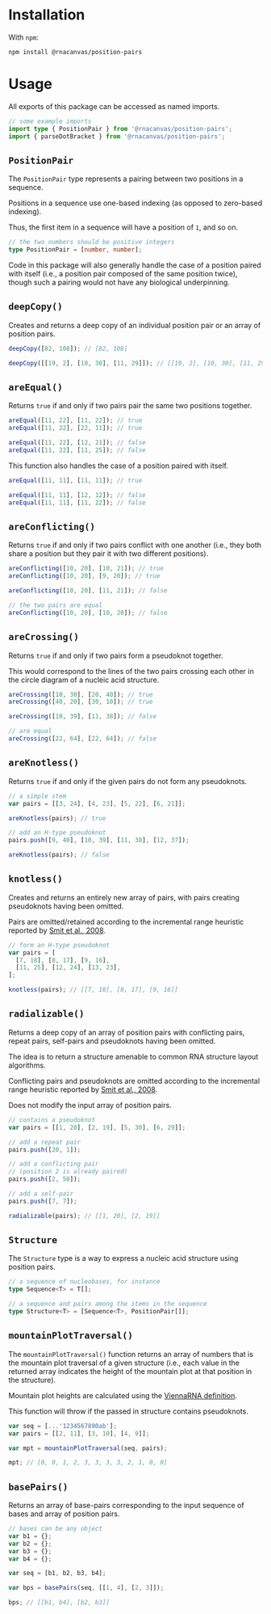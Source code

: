 # Installation

With `npm`:

```
npm install @rnacanvas/position-pairs
```

# Usage

All exports of this package
can be accessed as named imports.

```typescript
// some example imports
import type { PositionPair } from '@rnacanvas/position-pairs';
import { parseDotBracket } from '@rnacanvas/position-pairs';
```

## `PositionPair`

The `PositionPair` type
represents a pairing
between two positions in a sequence.

Positions in a sequence
use one-based indexing
(as opposed to zero-based indexing).

Thus, the first item in a sequence
will have a position of `1`,
and so on.

```typescript
// the two numbers should be positive integers
type PositionPair = [number, number];
```

Code in this package
will also generally handle the case
of a position paired with itself
(i.e., a position pair
composed of the same position twice),
though such a pairing would not have any biological underpinning.

## `deepCopy()`

Creates and returns a deep copy
of an individual position pair
or an array of position pairs.

```javascript
deepCopy([82, 108]); // [82, 108]

deepCopy([[19, 2], [10, 30], [11, 29]]); // [[19, 2], [10, 30], [11, 29]]
```

## `areEqual()`

Returns `true` if and only if
two pairs pair the same two positions together.

```javascript
areEqual([11, 22], [11, 22]); // true
areEqual([11, 22], [22, 11]); // true

areEqual([11, 22], [12, 21]); // false
areEqual([11, 22], [11, 25]); // false
```

This function also handles the case
of a position paired with itself.

```javascript
areEqual([11, 11], [11, 11]); // true

areEqual([11, 11], [12, 12]); // false
areEqual([11, 11], [11, 22]); // false
```

## `areConflicting()`

Returns `true` if and only if
two pairs conflict with one another
(i.e., they both share a position
but they pair it with two different positions).

```javascript
areConflicting([10, 20], [10, 21]); // true
areConflicting([10, 20], [9, 20]); // true

areConflicting([10, 20], [11, 21]); // false

// the two pairs are equal
areConflicting([10, 20], [10, 20]); // false
```

## `areCrossing()`

Returns `true` if and only if
two pairs form a pseudoknot together.

This would correspond to the lines of the two pairs crossing each other
in the circle diagram of a nucleic acid structure.

```javascript
areCrossing([10, 30], [20, 40]); // true
areCrossing([40, 20], [30, 10]); // true

areCrossing([10, 39], [11, 38]); // false

// are equal
areCrossing([22, 64], [22, 64]); // false
```

## `areKnotless()`

Returns `true` if and only if
the given pairs do not form any pseudoknots.

```javascript
// a simple stem
var pairs = [[3, 24], [4, 23], [5, 22], [6, 21]];

areKnotless(pairs); // true

// add an H-type pseudoknot
pairs.push([9, 40], [10, 39], [11, 38], [12, 37]);

areKnotless(pairs); // false
```

## `knotless()`

Creates and returns an entirely new array of pairs,
with pairs creating pseudoknots having been omitted.

Pairs are omitted/retained
according to the incremental range heuristic
reported by [Smit et al., 2008](https://www.ibi.vu.nl/programs/k2nwww/static/method.html).

```javascript
// form an H-type pseudoknot
var pairs = [
  [7, 18], [8, 17], [9, 16],
  [11, 25], [12, 24], [13, 23],
];

knotless(pairs); // [[7, 18], [8, 17], [9, 16]]
```

## `radializable()`

Returns a deep copy of an array of position pairs
with conflicting pairs, repeat pairs, self-pairs and pseudoknots
having been omitted.

The idea is to return a structure amenable to common RNA structure layout algorithms.

Conflicting pairs and pseudoknots
are omitted according to the incremental range heuristic
reported by [Smit et al., 2008](https://www.ibi.vu.nl/programs/k2nwww/static/method.html).

Does not modify the input array of position pairs.

```javascript
// contains a pseudoknot
var pairs = [[1, 20], [2, 19], [5, 30], [6, 29]];

// add a repeat pair
pairs.push([20, 1]);

// add a conflicting pair
// (position 2 is already paired)
pairs.push([2, 50]);

// add a self-pair
pairs.push([7, 7]);

radializable(pairs); // [[1, 20], [2, 19]]
```

## `Structure`

The `Structure` type
is a way to express a nucleic acid structure
using position pairs.

```typescript
// a sequence of nucleobases, for instance
type Sequence<T> = T[];

// a sequence and pairs among the items in the sequence
type Structure<T> = [Sequence<T>, PositionPair[]];
```

## `mountainPlotTraversal()`

The `mountainPlotTraversal()` function
returns an array of numbers
that is the mountain plot traversal of a given structure
(i.e., each value in the returned array
indicates the height of the mountain plot
at that position in the structure).

Mountain plot heights are calculated
using the [ViennaRNA definition](https://www.tbi.univie.ac.at/~ronny/Leere/270038/tutorial/node23.html).

This function will throw
if the passed in structure contains pseudoknots.

```javascript
var seq = [...'1234567890ab'];
var pairs = [[2, 11], [3, 10], [4, 9]];

var mpt = mountainPlotTraversal(seq, pairs);

mpt; // [0, 0, 1, 2, 3, 3, 3, 3, 2, 1, 0, 0]
```

## `basePairs()`

Returns an array of base-pairs
corresponding to the input sequence of bases
and array of position pairs.

```javascript
// bases can be any object
var b1 = {};
var b2 = {};
var b3 = {};
var b4 = {};

var seq = [b1, b2, b3, b4];

var bps = basePairs(seq, [[1, 4], [2, 3]]);

bps; // [[b1, b4], [b2, b3]]
```
